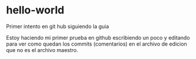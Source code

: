 # hello-world
Primer intento en git hub siguiendo la guia

Estoy haciendo mi primer prueba en github escribiendo un poco y editando para ver como quedan los commits (comentarios) en el archivo de edicion que no es el archivo maestro. 
